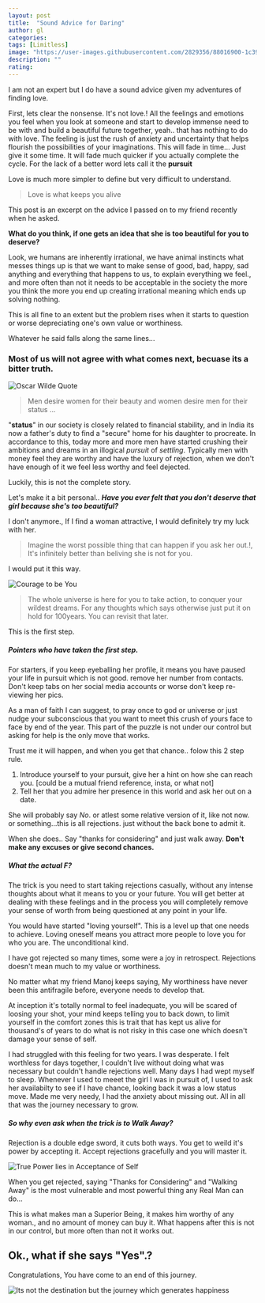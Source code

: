 ```yaml
---
layout: post
title:  "Sound Advice for Daring"
author: gl
categories:
tags: [Limitless]
image: "https://user-images.githubusercontent.com/2829356/88016900-1c390380-cb42-11ea-852f-c8238bac40c5.png"
description: ""
rating: 
---
```


I am not an expert but I do have a sound advice given my adventures of finding love.

First, lets clear the nonsense. It's not love.!
All the feelings and emotions you feel when you look at someone and start to develop immense need to be with and build a beautiful future together, yeah.. that has nothing to do with love.
The feeling is just the rush of anxiety and uncertainty that helps flourish the possibilities of your imaginations.
This will fade in time... Just give it some time. It will fade much quicker if you actually complete the cycle.
For the lack of a better word lets call it the **pursuit**

Love is much more simpler to define but very difficult to understand.
> Love is what keeps you alive

This post is an excerpt on the advice I passed on to my friend recently when he asked.

**What do you think, if one gets an idea that she is too beautiful for you to deserve?**

Look, we humans are inherently irrational, we have animal instincts what messes things up is that we want to make sense of good, bad, happy, sad anything and everything that happens to us, to explain everything we feel., and more often than not it needs to be acceptable in the society the more you think the more you end up creating irrational meaning which ends up solving nothing.

This is all fine to an extent but the problem rises when it starts to question or worse depreciating one's own value or worthiness.

Whatever he said falls along the same lines...

### Most of us will not agree with what comes next, becuase its a bitter truth.

![Oscar Wilde Quote](https://user-images.githubusercontent.com/2829356/88017956-5f947180-cb44-11ea-8026-ba013389cad1.png)

> Men desire women for their beauty and women desire men for their status ...

"**status**" in our society is closely related to financial stability, and in India its now a father's duty to find a "secure" home for his daughter to procreate. In accordance to this, today more and more men have started crushing their ambitions and dreams in an illogical *pursuit* of *settling*. Typically men with money feel they are worthy and have the luxury of rejection, when we don't have enough of it we feel less worthy and feel dejected. 

Luckily, this is not the complete story.


Let's make it a bit personal..
***Have you ever felt that you don't deserve that girl because she's too beautiful?***

I don't anymore., If I find a woman attractive, I would definitely try my luck with her.

> Imagine the worst possible thing that can happen if you ask her out.!, It's infinitely better than beliving she is not for you.

I would put it this way.

![Courage to be You](https://qph.fs.quoracdn.net/main-qimg-87a8c62ef46985b6632ec1a66fee1502)

>The whole universe is here for you to take action, to conquer your wildest dreams. For any thoughts which says otherwise just put it on hold for 100years. You can revisit that later.

This is the first step.

##### Pointers who have taken the first step.
For starters,
if you keep eyeballing her profile, it means you have paused your life in pursuit which is not good. remove her number from contacts. Don't keep tabs on her social media accounts or worse don't keep re-viewing her pics.

As a man of faith I can suggest, to pray once to god or universe or just nudge your subconscious that you want to meet this crush of yours face to face by end of the year. This part of the puzzle is not under our control but asking for help is the only move that works.

Trust me it will happen, and when you get that chance.. folow this 2 step rule.

1. Introduce yourself to your pursuit, give her a hint on how she can reach you. [could be a mutual friend reference, insta, or what not]
2. Tell her that you admire her presence in this world and ask her out on a date.

She will probably say *No*. or atlest some relative version of it, like not now. or something...this is all rejections. just without the back bone to admit it.

When she does.. Say "thanks for considering" and just walk away. **Don't make any excuses or give second chances.**

##### What the actual F?
The trick is you need to start taking rejections casually, without any intense thoughts about what it means to you or your future. You will get better at dealing with these feelings and in the process you will completely remove your sense of worth from being questioned at any point in your life.

You would have started "loving yourself". This is a level up that one needs to achieve. Loving oneself means you attract more people to love you for who you are.
The unconditional kind.

I have got rejected so many times, some were a joy in retrospect. Rejections doesn't mean much to my value or worthiness.

No matter what my friend Manoj keeps saying, My worthiness have never been this antifragile before, everyone needs to develop that.

At inception it's totally normal to feel inadequate, you will be scared of loosing your shot, your mind keeps telling you to back down, to limit yourself in the comfort zones this is trait that has kept us alive for thousand's of years to do what is not risky in this case one which doesn't damage your sense of self.

I had struggled with this feeling for two years. I was desperate. I felt worthless for days together, I couldn't live without doing what was necessary but couldn't handle rejections well.
Many days I had wept myself to sleep. Whenever I used to meeet the girl I was in pursuit of, I used to ask her availabilty to see if I have chance, looking back it was a low status move. Made me very needy, I had the anxiety about missing out. All in all that was the journey necessary to grow.


##### So why even ask when the trick is to Walk Away?
Rejection is a double edge sword, it cuts both ways. You get to weild it's power by accepting it.
Accept rejections gracefully and you will master it.

![True Power lies in Acceptance of Self](https://thumbs.gfycat.com/AggressiveFeistyChamois-size_restricted.gif)

When you get rejected, saying "Thanks for Considering" and "Walking Away" is the most vulnerable and most powerful thing any Real Man can do...

This is what makes man a Superior Being, it makes him worthy of any woman., and no amount of money can buy it. What happens after this is not in our control, but more often than not it works out.

## Ok., what if she says "Yes".?
Congratulations, You have come to an end of this journey.

![Its not the destination but the journey which generates happiness](https://steamcdn-a.akamaihd.net/steam/apps/723750/header.jpg?t=1506661786)



